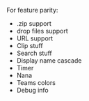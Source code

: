 For feature parity:

- .zip support
- drop files support
- URL support
- Clip stuff
- Search stuff
- Display name cascade
- Timer
- Nana
- Teams colors
- Debug info
